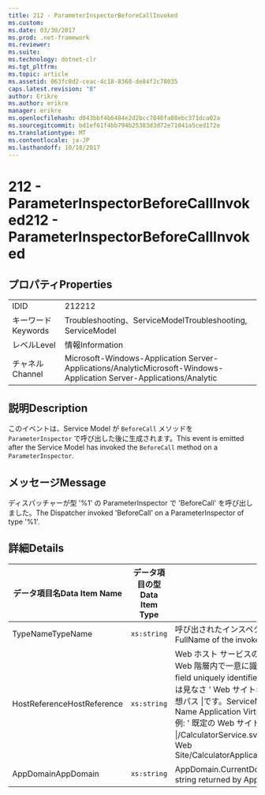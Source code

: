 ```yaml
---
title: 212 - ParameterInspectorBeforeCallInvoked
ms.custom: 
ms.date: 03/30/2017
ms.prod: .net-framework
ms.reviewer: 
ms.suite: 
ms.technology: dotnet-clr
ms.tgt_pltfrm: 
ms.topic: article
ms.assetid: 063fc8d2-ceac-4c18-8368-de84f2c78035
caps.latest.revision: "8"
author: Erikre
ms.author: erikre
manager: erikre
ms.openlocfilehash: d043bbf4b6484e2d2bcc7840fa08ebc371dca02a
ms.sourcegitcommit: bd1ef61f4bb794b25383d3d72e71041a5ced172e
ms.translationtype: MT
ms.contentlocale: ja-JP
ms.lasthandoff: 10/18/2017
---
```

# <a name="212---parameterinspectorbeforecallinvoked"></a><span data-ttu-id="1909f-102">212 - ParameterInspectorBeforeCallInvoked</span><span class="sxs-lookup"><span data-stu-id="1909f-102">212 - ParameterInspectorBeforeCallInvoked</span></span>
## <a name="properties"></a><span data-ttu-id="1909f-103">プロパティ</span><span class="sxs-lookup"><span data-stu-id="1909f-103">Properties</span></span>  
  
|||  
|-|-|  
|<span data-ttu-id="1909f-104">ID</span><span class="sxs-lookup"><span data-stu-id="1909f-104">ID</span></span>|<span data-ttu-id="1909f-105">212</span><span class="sxs-lookup"><span data-stu-id="1909f-105">212</span></span>|  
|<span data-ttu-id="1909f-106">キーワード</span><span class="sxs-lookup"><span data-stu-id="1909f-106">Keywords</span></span>|<span data-ttu-id="1909f-107">Troubleshooting、ServiceModel</span><span class="sxs-lookup"><span data-stu-id="1909f-107">Troubleshooting, ServiceModel</span></span>|  
|<span data-ttu-id="1909f-108">レベル</span><span class="sxs-lookup"><span data-stu-id="1909f-108">Level</span></span>|<span data-ttu-id="1909f-109">情報</span><span class="sxs-lookup"><span data-stu-id="1909f-109">Information</span></span>|  
|<span data-ttu-id="1909f-110">チャネル</span><span class="sxs-lookup"><span data-stu-id="1909f-110">Channel</span></span>|<span data-ttu-id="1909f-111">Microsoft-Windows-Application Server-Applications/Analytic</span><span class="sxs-lookup"><span data-stu-id="1909f-111">Microsoft-Windows-Application Server-Applications/Analytic</span></span>|  
  
## <a name="description"></a><span data-ttu-id="1909f-112">説明</span><span class="sxs-lookup"><span data-stu-id="1909f-112">Description</span></span>  
 <span data-ttu-id="1909f-113">このイベントは、Service Model が `BeforeCall` メソッドを `ParameterInspector` で呼び出した後に生成されます。</span><span class="sxs-lookup"><span data-stu-id="1909f-113">This event is emitted after the Service Model has invoked the `BeforeCall` method on a `ParameterInspector`.</span></span>  
  
## <a name="message"></a><span data-ttu-id="1909f-114">メッセージ</span><span class="sxs-lookup"><span data-stu-id="1909f-114">Message</span></span>  
 <span data-ttu-id="1909f-115">ディスパッチャーが型 '%1' の ParameterInspector で 'BeforeCall' を呼び出しました。</span><span class="sxs-lookup"><span data-stu-id="1909f-115">The Dispatcher invoked 'BeforeCall' on a ParameterInspector of type '%1'.</span></span>  
  
## <a name="details"></a><span data-ttu-id="1909f-116">詳細</span><span class="sxs-lookup"><span data-stu-id="1909f-116">Details</span></span>  
  
|<span data-ttu-id="1909f-117">データ項目名</span><span class="sxs-lookup"><span data-stu-id="1909f-117">Data Item Name</span></span>|<span data-ttu-id="1909f-118">データ項目の型</span><span class="sxs-lookup"><span data-stu-id="1909f-118">Data Item Type</span></span>|<span data-ttu-id="1909f-119">説明</span><span class="sxs-lookup"><span data-stu-id="1909f-119">Description</span></span>|  
|--------------------|--------------------|-----------------|  
|<span data-ttu-id="1909f-120">TypeName</span><span class="sxs-lookup"><span data-stu-id="1909f-120">TypeName</span></span>|`xs:string`|<span data-ttu-id="1909f-121">呼び出されたインスペクターの型の CLR FullName。</span><span class="sxs-lookup"><span data-stu-id="1909f-121">The CLR FullName of the invoked inspector's type.</span></span>|  
|<span data-ttu-id="1909f-122">HostReference</span><span class="sxs-lookup"><span data-stu-id="1909f-122">HostReference</span></span>|`xs:string`|<span data-ttu-id="1909f-123">Web ホスト サービスの場合は、このフィールドにより、サービスが Web 階層内で一意に識別されます。</span><span class="sxs-lookup"><span data-stu-id="1909f-123">For Web-hosted services, this field uniquely identifies the service in the Web hierarchy.</span></span> <span data-ttu-id="1909f-124">その形式とは見なさ ' Web サイト名アプリケーション仮想パス &#124;です。サービス仮想パス &#124;です。ServiceName' です。</span><span class="sxs-lookup"><span data-stu-id="1909f-124">Its format is defined as 'Web Site Name Application Virtual Path&#124;Service Virtual Path&#124;ServiceName'.</span></span> <span data-ttu-id="1909f-125">例: ' 既定の Web サイト/CalculatorApplication &#124;/CalculatorService.svc &#124;です。CalculatorService'。</span><span class="sxs-lookup"><span data-stu-id="1909f-125">Example: 'Default Web Site/CalculatorApplication&#124;/CalculatorService.svc&#124;CalculatorService'.</span></span>|  
|<span data-ttu-id="1909f-126">AppDomain</span><span class="sxs-lookup"><span data-stu-id="1909f-126">AppDomain</span></span>|`xs:string`|<span data-ttu-id="1909f-127">AppDomain.CurrentDomain.FriendlyName で返される文字列。</span><span class="sxs-lookup"><span data-stu-id="1909f-127">The string returned by AppDomain.CurrentDomain.FriendlyName.</span></span>|
